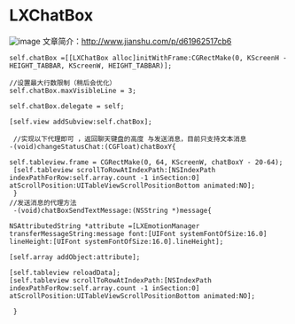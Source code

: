 # LXChatBox

![image](https://github.com/liuxinixn/LXChatBox/blob/master/LXChatBox/%E9%94%AE%E7%9B%98.gif)
文章简介：http://www.jianshu.com/p/d61962517cb6



    self.chatBox =[[LXChatBox alloc]initWithFrame:CGRectMake(0, KScreenH - HEIGHT_TABBAR, KScreenW, HEIGHT_TABBAR)];

    //设置最大行数限制（稍后会优化）
    self.chatBox.maxVisibleLine = 3;
    
    self.chatBox.delegate = self;
    
    [self.view addSubview:self.chatBox];
    
     //实现以下代理即可 ，返回聊天键盘的高度 与发送消息，目前只支持文本消息
    -(void)changeStatusChat:(CGFloat)chatBoxY{
    
    self.tableview.frame = CGRectMake(0, 64, KScreenW, chatBoxY - 20-64);
     [self.tableview scrollToRowAtIndexPath:[NSIndexPath indexPathForRow:self.array.count -1 inSection:0]  atScrollPosition:UITableViewScrollPositionBottom animated:NO];
     }
    //发送消息的代理方法
     -(void)chatBoxSendTextMessage:(NSString *)message{
    
    NSAttributedString *attribute =[LXEmotionManager transferMessageString:message font:[UIFont systemFontOfSize:16.0] lineHeight:[UIFont systemFontOfSize:16.0].lineHeight];

    [self.array addObject:attribute];
   
    [self.tableview reloadData];
    [self.tableview scrollToRowAtIndexPath:[NSIndexPath indexPathForRow:self.array.count -1 inSection:0]  atScrollPosition:UITableViewScrollPositionBottom animated:NO];
    
     }
